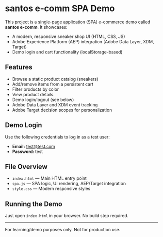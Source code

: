 # santos e-comm SPA Demo

This project is a single-page application (SPA) e-commerce demo called **santos e-comm**. It showcases:

- A modern, responsive sneaker shop UI (HTML, CSS, JS)
- Adobe Experience Platform (AEP) integration (Adobe Data Layer, XDM, Target)
- Demo login and cart functionality (localStorage-based)

## Features
- Browse a static product catalog (sneakers)
- Add/remove items from a persistent cart
- Filter products by color
- View product details
- Demo login/logout (see below)
- Adobe Data Layer and XDM event tracking
- Adobe Target decision scopes for personalization

## Demo Login
Use the following credentials to log in as a test user:

- **Email:** test@test.com
- **Password:** test

## File Overview
- `index.html` — Main HTML entry point
- `spa.js` — SPA logic, UI rendering, AEP/Target integration
- `style.css` — Modern responsive styles

## Running the Demo
Just open `index.html` in your browser. No build step required.

---
For learning/demo purposes only. Not for production use.
